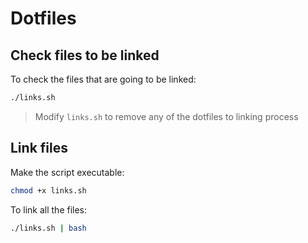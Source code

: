 # Dotfiles

## Check files to be linked

To check the files that are going to be linked:

``` bash
./links.sh
```

> Modify `links.sh` to remove any of the dotfiles to linking process

## Link files

Make the script executable:

```bash
chmod +x links.sh
```

To link all the files:

``` bash
./links.sh | bash
```
